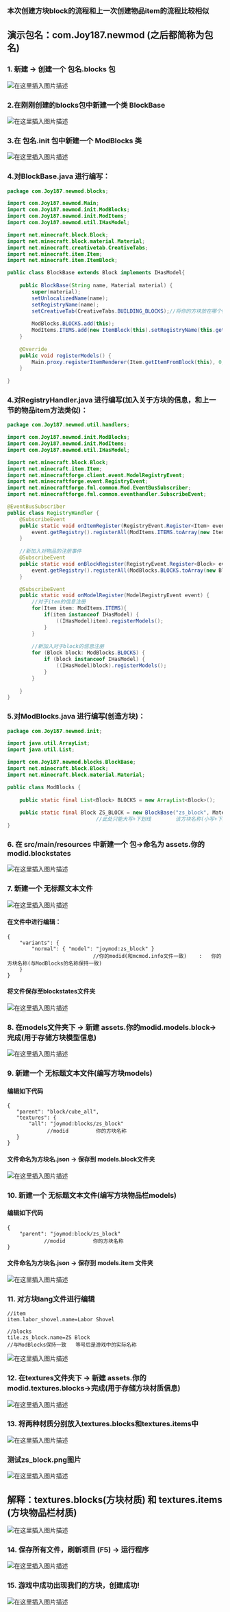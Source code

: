 ### 本次创建方块block的流程和上一次创建物品item的流程比较相似
## 演示包名：com.Joy187.newmod (之后都简称为包名)
### 1. 新建 -> 创建一个 包名.blocks 包
![在这里插入图片描述](https://img-blog.csdnimg.cn/20210504232625829.png?x-oss-process=image/watermark,type_ZmFuZ3poZW5naGVpdGk,shadow_10,text_aHR0cHM6Ly9ibG9nLmNzZG4ubmV0L0pheV9mZWFybGVzcw==,size_16,color_FFFFFF,t_70#pic_center)
### 2.在刚刚创建的blocks包中新建一个类 BlockBase
![在这里插入图片描述](https://img-blog.csdnimg.cn/20210504232953739.png?x-oss-process=image/watermark,type_ZmFuZ3poZW5naGVpdGk,shadow_10,text_aHR0cHM6Ly9ibG9nLmNzZG4ubmV0L0pheV9mZWFybGVzcw==,size_16,color_FFFFFF,t_70#pic_center)
### 3.在 包名.init 包中新建一个 ModBlocks 类
![在这里插入图片描述](https://img-blog.csdnimg.cn/20210504233223282.png?x-oss-process=image/watermark,type_ZmFuZ3poZW5naGVpdGk,shadow_10,text_aHR0cHM6Ly9ibG9nLmNzZG4ubmV0L0pheV9mZWFybGVzcw==,size_16,color_FFFFFF,t_70#pic_center)
### 4.对BlockBase.java 进行编写：

```java
package com.Joy187.newmod.blocks;

import com.Joy187.newmod.Main;
import com.Joy187.newmod.init.ModBlocks;
import com.Joy187.newmod.init.ModItems;
import com.Joy187.newmod.util.IHasModel;

import net.minecraft.block.Block;
import net.minecraft.block.material.Material;
import net.minecraft.creativetab.CreativeTabs;
import net.minecraft.item.Item;
import net.minecraft.item.ItemBlock;

public class BlockBase extends Block implements IHasModel{
	
	public BlockBase(String name, Material material) {
		super(material);
		setUnlocalizedName(name);
		setRegistryName(name);
		setCreativeTab(CreativeTabs.BUILDING_BLOCKS);//将你的方块放在哪个物品栏，这里我们选择的是草方块(建筑方块)那一类
		
		ModBlocks.BLOCKS.add(this);
		ModItems.ITEMS.add(new ItemBlock(this).setRegistryName(this.getRegistryName()));
	}
	
	@Override
	public void registerModels() {
		Main.proxy.registerItemRenderer(Item.getItemFromBlock(this), 0, "inventory");
	}
	
}
```
### 4.对RegistryHandler.java 进行编写(加入关于方块的信息，和上一节的物品item方法类似)：

```java
package com.Joy187.newmod.util.handlers;

import com.Joy187.newmod.init.ModBlocks;
import com.Joy187.newmod.init.ModItems;
import com.Joy187.newmod.util.IHasModel;

import net.minecraft.block.Block;
import net.minecraft.item.Item;
import net.minecraftforge.client.event.ModelRegistryEvent;
import net.minecraftforge.event.RegistryEvent;
import net.minecraftforge.fml.common.Mod.EventBusSubscriber;
import net.minecraftforge.fml.common.eventhandler.SubscribeEvent;

@EventBusSubscriber
public class RegistryHandler {
	@SubscribeEvent
	public static void onItemRegister(RegistryEvent.Register<Item> event) {
		event.getRegistry().registerAll(ModItems.ITEMS.toArray(new Item[0]));
	}
	
	//新加入对物品的注册事件
	@SubscribeEvent
	public static void onBlockRegister(RegistryEvent.Register<Block> event) {
		event.getRegistry().registerAll(ModBlocks.BLOCKS.toArray(new Block[0]));
	}

	@SubscribeEvent
	public static void onModelRegister(ModelRegistryEvent event) {
		//对于item的信息注册
		for(Item item: ModItems.ITEMS){
			if(item instanceof IHasModel) {
				((IHasModel)item).registerModels();
			}
		}
		
		//新加入对于block的信息注册
		for (Block block: ModBlocks.BLOCKS) {
			if (block instanceof IHasModel) {
				((IHasModel)block).registerModels();
			}
		}
		
	}
}
```
### 5.对ModBlocks.java 进行编写(创造方块)：
```java
package com.Joy187.newmod.init;

import java.util.ArrayList;
import java.util.List;

import com.Joy187.newmod.blocks.BlockBase;
import net.minecraft.block.Block;
import net.minecraft.block.material.Material;

public class ModBlocks {
	
	public static final List<Block> BLOCKS = new ArrayList<Block>();
	
	public static final Block ZS_BLOCK = new BlockBase("zs_block", Material.IRON);
	                         //此处只能大写+下划线        该方块名称(小写+下划线)  方块的材料属性为铁方块(击打的音效，挖掘等级与铁块一致，可随意修改)
}
```
### 6. 在 src/main/resources 中新建一个 包->命名为 assets.你的modid.blockstates
![在这里插入图片描述](https://img-blog.csdnimg.cn/20210504235722437.png?x-oss-process=image/watermark,type_ZmFuZ3poZW5naGVpdGk,shadow_10,text_aHR0cHM6Ly9ibG9nLmNzZG4ubmV0L0pheV9mZWFybGVzcw==,size_16,color_FFFFFF,t_70#pic_center)
### 7. 新建一个 无标题文本文件
![在这里插入图片描述](https://img-blog.csdnimg.cn/20210504235932891.png#pic_center)
#### 在文件中进行编辑：
```
{
    "variants": {
        "normal": { "model": "joymod:zs_block" }
        					//你的modid(和mcmod.info文件一致)    :   你的方块名称(与ModBlocks的名称保持一致)
    }
}
```
#### 将文件保存至blockstates文件夹
![在这里插入图片描述](https://img-blog.csdnimg.cn/20210505000512504.png?x-oss-process=image/watermark,type_ZmFuZ3poZW5naGVpdGk,shadow_10,text_aHR0cHM6Ly9ibG9nLmNzZG4ubmV0L0pheV9mZWFybGVzcw==,size_16,color_FFFFFF,t_70#pic_center)
### 8. 在models文件夹下 -> 新建 assets.你的modid.models.block->完成(用于存储方块模型信息)
![在这里插入图片描述](https://img-blog.csdnimg.cn/20210505001205425.png?x-oss-process=image/watermark,type_ZmFuZ3poZW5naGVpdGk,shadow_10,text_aHR0cHM6Ly9ibG9nLmNzZG4ubmV0L0pheV9mZWFybGVzcw==,size_16,color_FFFFFF,t_70#pic_center)
### 9. 新建一个 无标题文本文件(编写方块models)
#### 编辑如下代码
```
{
   "parent": "block/cube_all",
   "textures": {
       "all": "joymod:blocks/zs_block"
       		 //modid         你的方块名称
   }
}
```
#### 文件命名为方块名.json -> 保存到 models.block文件夹
![在这里插入图片描述](https://img-blog.csdnimg.cn/20210505001659942.png?x-oss-process=image/watermark,type_ZmFuZ3poZW5naGVpdGk,shadow_10,text_aHR0cHM6Ly9ibG9nLmNzZG4ubmV0L0pheV9mZWFybGVzcw==,size_16,color_FFFFFF,t_70#pic_center)
### 10. 新建一个 无标题文本文件(编写方块物品栏models)
#### 编辑如下代码
```
{
	"parent": "joymod:block/zs_block"
			//modid         你的方块名称
}
```
#### 文件命名为方块名.json -> 保存到 models.item 文件夹
![在这里插入图片描述](https://img-blog.csdnimg.cn/20210505002310564.png?x-oss-process=image/watermark,type_ZmFuZ3poZW5naGVpdGk,shadow_10,text_aHR0cHM6Ly9ibG9nLmNzZG4ubmV0L0pheV9mZWFybGVzcw==,size_16,color_FFFFFF,t_70#pic_center)
### 11. 对方块lang文件进行编辑
```
//item
item.labor_shovel.name=Labor Shovel

//blocks
tile.zs_block.name=ZS Block
//与ModBlocks保持一致   等号后是游戏中的实际名称
```
![在这里插入图片描述](https://img-blog.csdnimg.cn/20210505002748176.png?x-oss-process=image/watermark,type_ZmFuZ3poZW5naGVpdGk,shadow_10,text_aHR0cHM6Ly9ibG9nLmNzZG4ubmV0L0pheV9mZWFybGVzcw==,size_16,color_FFFFFF,t_70#pic_center)
### 12. 在textures文件夹下 -> 新建 assets.你的modid.textures.blocks->完成(用于存储方块材质信息)
![在这里插入图片描述](https://img-blog.csdnimg.cn/20210505003107595.png?x-oss-process=image/watermark,type_ZmFuZ3poZW5naGVpdGk,shadow_10,text_aHR0cHM6Ly9ibG9nLmNzZG4ubmV0L0pheV9mZWFybGVzcw==,size_16,color_FFFFFF,t_70#pic_center)
### 13. 将两种材质分别放入textures.blocks和textures.items中
![在这里插入图片描述](https://img-blog.csdnimg.cn/20210505003418657.png#pic_center)
### 测试zs_block.png图片
![在这里插入图片描述](https://img-blog.csdnimg.cn/20210505003501624.png#pic_center)
## 解释：textures.blocks(方块材质) 和 textures.items (方块物品栏材质) 
![在这里插入图片描述](https://img-blog.csdnimg.cn/20210505003629271.png?x-oss-process=image/watermark,type_ZmFuZ3poZW5naGVpdGk,shadow_10,text_aHR0cHM6Ly9ibG9nLmNzZG4ubmV0L0pheV9mZWFybGVzcw==,size_16,color_FFFFFF,t_70#pic_center)
### 14. 保存所有文件，刷新项目 (F5) -> 运行程序
![在这里插入图片描述](https://img-blog.csdnimg.cn/202105050038329.png?x-oss-process=image/watermark,type_ZmFuZ3poZW5naGVpdGk,shadow_10,text_aHR0cHM6Ly9ibG9nLmNzZG4ubmV0L0pheV9mZWFybGVzcw==,size_16,color_FFFFFF,t_70#pic_center)
### 15. 游戏中成功出现我们的方块，创建成功!
![在这里插入图片描述](https://img-blog.csdnimg.cn/2021050500422512.png?x-oss-process=image/watermark,type_ZmFuZ3poZW5naGVpdGk,shadow_10,text_aHR0cHM6Ly9ibG9nLmNzZG4ubmV0L0pheV9mZWFybGVzcw==,size_16,color_FFFFFF,t_70#pic_center)
